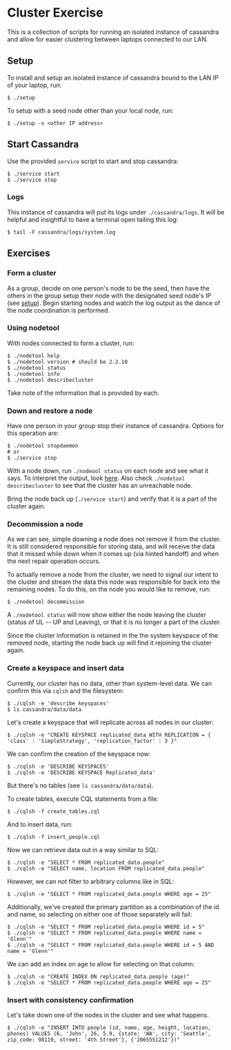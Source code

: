 # Cluster Exercise

This is a collection of scripts for running an isolated instance of cassandra
and allow for easier clustering between laptops connected to our LAN.

## Setup
To install and setup an isolated instance of cassandra bound to the LAN IP of
your laptop, run:
```
$ ./setup
```
To setup with a seed node other than your local node, run:
```
$ ./setup -s <other IP address>
```

## Start Cassandra
Use the provided `service` script to start and stop cassandra:
```
$ ./service start
$ ./service stop
```

### Logs
This instance of cassandra will put its logs under `./cassandra/logs`.  It will
be helpful and insightful to have a terminal open tailing this log:
```
$ tail -F cassandra/logs/system.log
```

## Exercises

### Form a cluster
As a group, decide on one person's node to be the seed, then have the others
in the group setup their node with the designated seed node's IP (see
[setup](#setup)).  Begin starting nodes and watch the log output as the
dance of the node coordination is performed.

### Using nodetool

With nodes connected to form a cluster, run:
```
$ ./nodetool help
$ ./nodetool version # should be 2.2.10
$ ./nodetool status
$ ./nodetool info
$ ./nodetool describecluster
```
Take note of the information that is provided by each.

### Down and restore a node

Have one person in your group stop their instance of cassandra.  Options for
this operation are:
```
$ ./nodetool stopdaemon
# or
$ ./service stop
```

With a node down, run `./nodeool status` on each node and see what it says. To
interpret the output, look [here](http://docs.datastax.com/en/archived/cassandra/2.2/cassandra/tools/toolsStatus.html).
Also check `./nodetool describecluster` to see that the cluster has an
unreachable node.

Bring the node back up (`./service start`) and verify that it is a part of
the cluster again.

### Decommission a node
As we can see, simple downing a node does not remove it from the cluster. It
is still considered responsible for storing data, and will receive the data
that it missed while down when it comes up (via hinted handoff) and when the
next repair operation occurs.

To actually remove a node from the cluster, we need to signal our intent to
the cluster and stream the data this node was responsible for back into the
remaining nodes.  To do this, on the node you would like to remove, run:
```
$ ./nodetool decommission
```

A `./nodetool status` will now show either the node leaving the cluster (status
of UL -- UP and Leaving), or that it is no longer a part of the cluster.

Since the cluster information is retained in the the system keyspace of the
removed node, starting the node back up will find it rejoining the cluster
again.

### Create a keyspace and insert data
Currently, our cluster has no data, other than system-level data.  We can
confirm this via `cqlsh` and the filesystem:
```
$ ./cqlsh -e 'describe keyspaces'
$ ls cassandra/data/data
```

Let's create a keyspace that will replicate across all nodes in our cluster:
```
$ ./cqlsh -e "CREATE KEYSPACE replicated_data WITH REPLICATION = { 'class' : 'SimpleStrategy', 'replication_factor' : 3 }"
```

We can confirm the creation of the keyspace now:
```
$ ./cqlsh -e 'DESCRIBE KEYSPACES'
$ ./cqlsh -e 'DESCRIBE KEYSPACE Replicated_data'
```

But there's no tables (see `ls cassandra/data/data`).

To create tables, execute CQL statements from a file:
```
$ ./cqlsh -f create_tables.cql
```

And to insert data, run:
```
$ ./cqlsh -f insert_people.cql
```

Now we can retrieve data out in a way similar to SQL:
```
$ ./cqlsh -e "SELECT * FROM replicated_data.people"
$ ./cqlsh -e "SELECT name, location FROM replicated_data.people"
```

However, we can not filter to arbitrary columns like in SQL:
```
$ ./cqlsh -e "SELECT * FROM replicated_data.people WHERE age = 25"
```

Additionally, we've created the primary partition as a combination of the id
and name, so selecting on either one of those separately will fail:
```
$ ./cqlsh -e "SELECT * FROM replicated_data.people WHERE id = 5"
$ ./cqlsh -e "SELECT * FROM replicated_data.people WHERE name = 'Glenn'"
$ ./cqlsh -e "SELECT * FROM replciated_data.people WHERE id = 5 AND name = 'Glenn'"
```

We can add an index on age to allow for selecting on that column:
```
$ ./cqlsh -e "CREATE INDEX ON replicated_data.people (age)"
$ ./cqlsh -e "SELECT * FROM replicated_data.people WHERE age = 25"
```

### Insert with consistency confirmation
Let's take down one of the nodes in the cluster and see what happens.

```
$ ./cqlsh -e "INSERT INTO people (id, name, age, height, location, phones) VALUES (6, 'John', 26, 5.9, {state: 'WA', city: 'Seattle', zip_code: 98119, street: '4th Street'}, {'2065551212'})"
```
